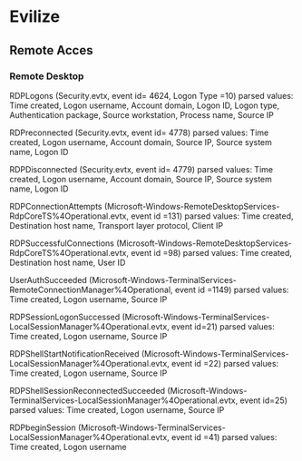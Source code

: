 # Evilize
## Remote Acces
### Remote Desktop 
RDPLogons (Security.evtx, event id= 4624, Logon Type =10)
parsed values: Time created, Logon username, Account domain, Logon ID, Logon type, Authentication package, Source workstation, Process name, Source IP

RDPreconnected (Security.evtx, event id= 4778) 
parsed values: Time created, Logon username, Account domain, Source IP, Source system name, Logon ID

RDPDisconnected (Security.evtx, event id= 4779)
parsed values: Time created, Logon username, Account domain, Source IP, Source system name, Logon ID

RDPConnectionAttempts (Microsoft-Windows-RemoteDesktopServices-RdpCoreTS%4Operational.evtx, event id =131)
parsed values: Time created, Destination host name, Transport layer protocol, Client IP

RDPSuccessfulConnections (Microsoft-Windows-RemoteDesktopServices-RdpCoreTS%4Operational.evtx, event id =98)
parsed values: Time created, Destination host name, User ID

UserAuthSucceeded (Microsoft-Windows-TerminalServices-RemoteConnectionManager%4Operational, event id =1149)
parsed values: Time created, Logon username, Source IP

RDPSessionLogonSuccessed (Microsoft-Windows-TerminalServices-LocalSessionManager%4Operational.evtx, event id=21)
parsed values: Time created, Logon username, Source IP

RDPShellStartNotificationReceived (Microsoft-Windows-TerminalServices-LocalSessionManager%4Operational.evtx, event id =22)
parsed values: Time created, Logon username, Source IP

RDPShellSessionReconnectedSucceeded (Microsoft-Windows-TerminalServices-LocalSessionManager%4Operational.evtx, event id=25)
parsed values: Time created, Logon username, Source IP

RDPbeginSession (Microsoft-Windows-TerminalServices-LocalSessionManager%4Operational.evtx, event id =41)
parsed values: Time created, Logon username
